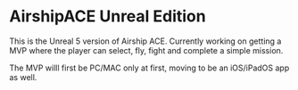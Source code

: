 # AirshipACE Unreal Edition

This is the Unreal 5 version of Airship ACE. Currently working on getting a MVP where the player can select, fly, fight and complete a simple mission.

The MVP willl first be PC/MAC only at first, moving to be an iOS/iPadOS app as well.
